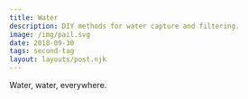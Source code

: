 ```yaml
---
title: Water 
description: DIY methods for water capture and filtering. 
image: /img/pail.svg
date: 2018-09-30
tags: second-tag
layout: layouts/post.njk
---
```


Water, water, everywhere.
